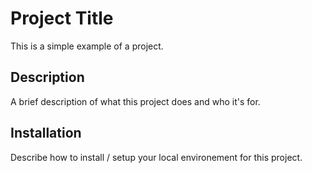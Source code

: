 # Project Title

This is a simple example of a project.

## Description

A brief description of what this project does and who it's for.

## Installation

Describe how to install / setup your local environement for this project.

